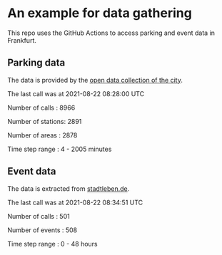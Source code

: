 # An example for data gathering

This repo uses the GitHub Actions to access parking and event data in Frankfurt.

## Parking data
The data is provided by the [open data collection of the city](https://www.offenedaten.frankfurt.de/).

The last call was at 2021-08-22 08:28:00 UTC

Number of calls   : 8966

Number of stations: 2891

Number of areas   : 2878

Time step range   :    4 - 2005 minutes


## Event data
The data is extracted from [stadtleben.de](https://stadtleben.de/frankfurt/).

The last call was at 2021-08-22 08:34:51 UTC

Number of calls   : 501

Number of events  : 508

Time step range   :   0 -  48 hours

